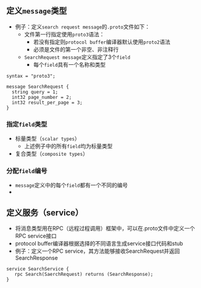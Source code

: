 
## 定义`message`类型
* 例子：定义`search request message`的`.proto`文件如下：
  * 文件第一行指定使用`proto3`语法：
    * 若没有指定则`protocol buffer`编译器默认使用`proto2`语法
    * 必须是文件的第一个非空、非注释行
  * `SearchRequest message`定义指定了3个`field`
    * 每个`field`具有一个名称和类型
```
syntax = "proto3";

message SearchRequest {
  string query = 1;
  int32 page_number = 2;
  int32 result_per_page = 3;
}
```
### 指定`field`类型
* 标量类型（`scalar types`）
  * 上述例子中的所有`field`均为标量类型
* 复合类型（`composite types`）
### 分配`field`编号
* `message`定义中的每个`field`都有一个不同的编号
* 

## 定义服务（service）
* 将消息类型用在RPC（远程过程调用）框架中，可以在.proto文件中定义一个RPC service接口
* protocol buffer编译器根据选择的不同语言生成service接口代码和stub
* 例子：定义一个RPC service，其方法能够接收SearchRequest并返回SearchResponse
```
service SearchService {
   rpc Search(SaerchRequest) returns (SearchResponse);
}
```
